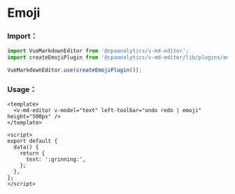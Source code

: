 # Emoji

<ClientOnly>
  <plugin-emoji />
</ClientOnly>

### Import：

```js
import VueMarkdownEditor from '@cpaanalytics/v-md-editor';
import createEmojiPlugin from '@cpaanalytics/v-md-editor/lib/plugins/emoji/index';

VueMarkdownEditor.use(createEmojiPlugin());
```

### Usage：

```vue
<template>
  <v-md-editor v-model="text" left-toolbar="undo redo | emoji" height="500px" />
</template>

<script>
export default {
  data() {
    return {
      text: ':grinning:',
    };
  },
};
</script>
```
